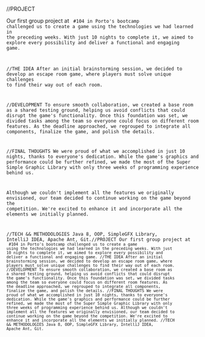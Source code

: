 //PROJECT

Our first group project at <Code For All_> #104 in Porto's bootcamp challenged us to create a game using the technologies we had learned in the preceding weeks. With just 10 nights to complete it, we aimed to explore every possibility and deliver a functional and engaging game.

//THE IDEA
After an initial brainstorming session, we decided to develop an escape room game, where players must solve unique challenges to find their way out of each room.

//DEVELOPMENT
To ensure smooth collaboration, we created a base room as a shared testing ground, helping us avoid conflicts that could disrupt the game's functionality. Once this foundation was set, we divided tasks among the team so everyone could focus on different room features. As the deadline approached, we regrouped to integrate all components, finalize the game, and polish the details.

//FINAL THOUGHTS
We were proud of what we accomplished in just 10 nights, thanks to everyone's dedication. While the game's graphics and performance could be further refined, we made the most of the Super Simple Graphic Library with only three weeks of programming experience behind us.

Although we couldn't implement all the features we originally envisioned, our team decided to continue working on the game beyond the competition. We're excited to enhance it and incorporate all the elements we initially planned.

//TECH && METHODOLOGIES
Java 8, OOP, SimpleGFX Library, IntelliJ IDEA, Apache Ant, Git.//PROJECT Our first group project at <Code For All_> #104 in Porto's bootcamp challenged us to create a game using the technologies we had learned in the preceding weeks. With just 10 nights to complete it, we aimed to explore every possibility and deliver a functional and engaging game. //THE IDEA After an initial brainstorming session, we decided to develop an escape room game, where players must solve unique challenges to find their way out of each room. //DEVELOPMENT To ensure smooth collaboration, we created a base room as a shared testing ground, helping us avoid conflicts that could disrupt the game's functionality. Once this foundation was set, we divided tasks among the team so everyone could focus on different room features. As the deadline approached, we regrouped to integrate all components, finalize the game, and polish the details. //FINAL THOUGHTS We were proud of what we accomplished in just 10 nights, thanks to everyone's dedication. While the game's graphics and performance could be further refined, we made the most of the Super Simple Graphic Library with only three weeks of programming experience behind us. Although we couldn't implement all the features we originally envisioned, our team decided to continue working on the game beyond the competition. We're excited to enhance it and incorporate all the elements we initially planned. //TECH && METHODOLOGIES Java 8, OOP, SimpleGFX Library, IntelliJ IDEA, Apache Ant, Git.
